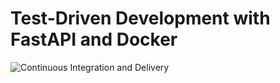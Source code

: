 # Test-Driven Development with FastAPI and Docker

![Continuous Integration and Delivery](https://github.com/myapisdck/fastapi-tdd-docker/workflows/Continuous%20Integration%20and%20Delivery/badge.svg?branch=main)